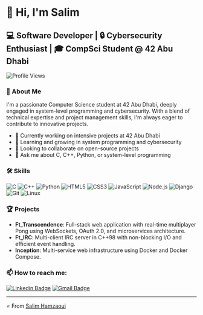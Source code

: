 # 👋 Hi, I'm Salim

## 💻 Software Developer | 🔒 Cybersecurity Enthusiast | 🎓 CompSci Student @ 42 Abu Dhabi

![Profile Views](https://komarev.com/ghpvc/?username=your-github-username&color=blue)

### 🚀 About Me

I'm a passionate Computer Science student at 42 Abu Dhabi, deeply engaged in system-level programming and cybersecurity. With a blend of technical expertise and project management skills, I'm always eager to contribute to innovative projects.

- 🔭 Currently working on intensive projects at 42 Abu Dhabi
- 🌱 Learning and growing in system programming and cybersecurity
- 👯 Looking to collaborate on open-source projects
- 💬 Ask me about C, C++, Python, or system-level programming

### 🛠 Skills

![C](https://img.shields.io/badge/-C-00599C?style=flat-square&logo=c)
![C++](https://img.shields.io/badge/-C++-00599C?style=flat-square&logo=c%2B%2B)
![Python](https://img.shields.io/badge/-Python-3776AB?style=flat-square&logo=Python&logoColor=white)
![HTML5](https://img.shields.io/badge/-HTML5-E34F26?style=flat-square&logo=html5&logoColor=white)
![CSS3](https://img.shields.io/badge/-CSS3-1572B6?style=flat-square&logo=css3)
![JavaScript](https://img.shields.io/badge/-JavaScript-F7DF1E?style=flat-square&logo=javascript&logoColor=black)
![Node.js](https://img.shields.io/badge/-Node.js-339933?style=flat-square&logo=Node.js&logoColor=white)
![Django](https://img.shields.io/badge/-Django-092E20?style=flat-square&logo=Django&logoColor=white)
![Git](https://img.shields.io/badge/-Git-F05032?style=flat-square&logo=git&logoColor=white)
![Linux](https://img.shields.io/badge/-Linux-FCC624?style=flat-square&logo=linux&logoColor=black)

### 🏆 Projects

- **Ft_Transcendence**: Full-stack web application with real-time multiplayer Pong using WebSockets, OAuth 2.0, and microservices architecture.
- **Ft_IRC**: Multi-client IRC server in C++98 with non-blocking I/O and efficient event handling.
- **Inception**: Multi-service web infrastructure using Docker and Docker Compose.

### 📫 How to reach me:

[![Linkedin Badge](https://img.shields.io/badge/-SalimHamzaoui-blue?style=flat-square&logo=Linkedin&logoColor=white&link=https://www.linkedin.com/in/salim-hamzaoui/)](https://www.linkedin.com/in/salim-hamzaoui/)
[![Gmail Badge](https://img.shields.io/badge/-salim.hamzaoui.pro@outlook.com-c14438?style=flat-square&logo=Gmail&logoColor=white&link=mailto:salim.hamzaoui.pro@outlook.com)](mailto:salim.hamzaoui.pro@outlook.com)

---

⭐️ From [Salim Hamzaoui](https://github.com/shamzaou)
